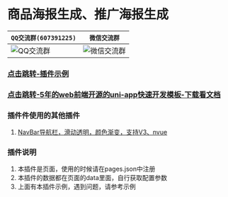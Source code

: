 # 商品海报生成、推广海报生成

| `QQ交流群(607391225)`         | `微信交流群`                  |
| ----------------------------|--------------------------- |
|![QQ交流群](http://qn.kemean.cn//upload/202004/14/15868301778472k7oubi6.png)|![微信交流群](http://8.129.186.35/images/weiXin_group_code.jpg)|

### [点击跳转-插件示例](https://ext.dcloud.net.cn/plugin?id=2009)
### [点击跳转-5年的web前端开源的uni-app快速开发模板-下载看文档](https://ext.dcloud.net.cn/plugin?id=2009)
 
### 插件件使用的其他插件
1. [NavBar导航栏，滑动透明，颜色渐变，支持V3、nvue](https://ext.dcloud.net.cn/plugin?id=813)

### 插件说明
1. 本插件是页面，使用的时候请在pages.json中注册
2. 本插件的数据都在页面的data里面，自行获取配置参数
3. 上面有本插件示例，遇到问题，请参考示例
